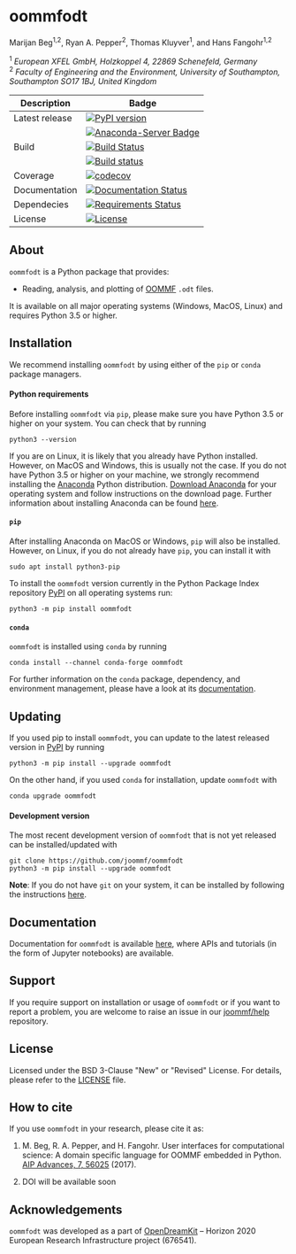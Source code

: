 # oommfodt
Marijan Beg<sup>1,2</sup>, Ryan A. Pepper<sup>2</sup>, Thomas Kluyver<sup>1</sup>, and Hans Fangohr<sup>1,2</sup>

<sup>1</sup> *European XFEL GmbH, Holzkoppel 4, 22869 Schenefeld, Germany*  
<sup>2</sup> *Faculty of Engineering and the Environment, University of Southampton, Southampton SO17 1BJ, United Kingdom*  

| Description | Badge |
| --- | --- |
| Latest release | [![PyPI version](https://badge.fury.io/py/oommfodt.svg)](https://badge.fury.io/py/oommfodt) |
|                | [![Anaconda-Server Badge](https://anaconda.org/conda-forge/oommfodt/badges/version.svg)](https://anaconda.org/conda-forge/oommfodt) |
| Build | [![Build Status](https://travis-ci.org/joommf/oommfodt.svg?branch=master)](https://travis-ci.org/joommf/oommfodt) |
|       |  [![Build status](https://ci.appveyor.com/api/projects/status/sr110qs3qj00yqib?svg=true)](https://ci.appveyor.com/project/marijanbeg/oommfodt) |
| Coverage | [![codecov](https://codecov.io/gh/joommf/oommfodt/branch/master/graph/badge.svg)](https://codecov.io/gh/joommf/oommfodt) |
| Documentation | [![Documentation Status](https://readthedocs.org/projects/oommfodt/badge/?version=latest)](http://oommfodt.readthedocs.io/en/latest/?badge=latest) |
| Dependecies | [![Requirements Status](https://requires.io/github/joommf/oommfodt/requirements.svg?branch=master)](https://requires.io/github/joommf/oommfodt/requirements/?branch=master) |
| License | [![License](https://img.shields.io/badge/License-BSD%203--Clause-blue.svg)](https://opensource.org/licenses/BSD-3-Clause) |

## About

`oommfodt` is a Python package that provides:

- Reading, analysis, and plotting of [OOMMF](https://math.nist.gov/oommf/) `.odt` files.

It is available on all major operating systems (Windows, MacOS, Linux) and requires Python 3.5 or higher.

## Installation

We recommend installing `oommfodt` by using either of the `pip` or `conda` package managers.

#### Python requirements

Before installing `oommfodt` via `pip`, please make sure you have Python 3.5 or higher on your system. You can check that by running

    python3 --version

If you are on Linux, it is likely that you already have Python installed. However, on MacOS and Windows, this is usually not the case. If you do not have Python 3.5 or higher on your machine, we strongly recommend installing the [Anaconda](https://www.anaconda.com/) Python distribution. [Download Anaconda](https://www.anaconda.com/download) for your operating system and follow instructions on the download page. Further information about installing Anaconda can be found [here](https://conda.io/docs/user-guide/install/download.html).

#### `pip`

After installing Anaconda on MacOS or Windows, `pip` will also be installed. However, on Linux, if you do not already have `pip`, you can install it with

    sudo apt install python3-pip

To install the `oommfodt` version currently in the Python Package Index repository [PyPI](https://pypi.org/project/oommfodt/) on all operating systems run:

    python3 -m pip install oommfodt

#### `conda`

`oommfodt` is installed using `conda` by running

    conda install --channel conda-forge oommfodt

For further information on the `conda` package, dependency, and environment management, please have a look at its [documentation](https://conda.io/docs/). 

## Updating

If you used pip to install `oommfodt`, you can update to the latest released version in [PyPI](https://pypi.org/) by running

    python3 -m pip install --upgrade oommfodt

On the other hand, if you used `conda` for installation, update `oommfodt` with

    conda upgrade oommfodt

#### Development version

The most recent development version of `oommfodt` that is not yet released can be installed/updated with

    git clone https://github.com/joommf/oommfodt
    python3 -m pip install --upgrade oommfodt

**Note**: If you do not have `git` on your system, it can be installed by following the instructions [here](https://git-scm.com/book/en/v2/Getting-Started-Installing-Git).

## Documentation

Documentation for `oommfodt` is available [here](http://oommfodt.readthedocs.io/en/latest/?badge=latest), where APIs and tutorials (in the form of Jupyter notebooks) are available.

## Support

If you require support on installation or usage of `oommfodt` or if you want to report a problem, you are welcome to raise an issue in our [joommf/help](https://github.com/joommf/help) repository.

## License

Licensed under the BSD 3-Clause "New" or "Revised" License. For details, please refer to the [LICENSE](LICENSE) file.

## How to cite

If you use `oommfodt` in your research, please cite it as:

1. M. Beg, R. A. Pepper, and H. Fangohr. User interfaces for computational science: A domain specific language for OOMMF embedded in Python. [AIP Advances, 7, 56025](http://aip.scitation.org/doi/10.1063/1.4977225) (2017).

2. DOI will be available soon

## Acknowledgements

`oommfodt` was developed as a part of [OpenDreamKit](http://opendreamkit.org/) – Horizon 2020 European Research Infrastructure project (676541).
